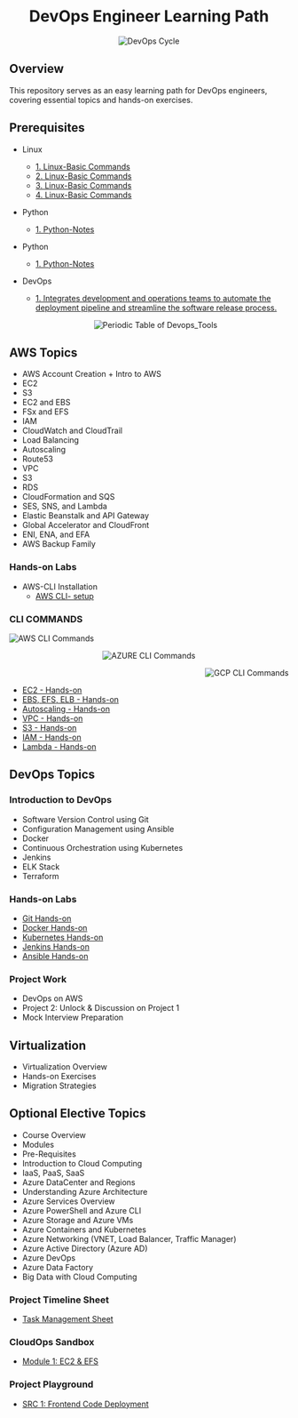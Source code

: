 <h1 align="center">DevOps Engineer Learning Path</h1>

<p align="center">
  <img src="devops-cycle.png" alt="DevOps Cycle">
</p>

## Overview

This repository serves as an easy learning path for DevOps engineers, covering essential topics and hands-on exercises.

## Prerequisites

- Linux
  - [1. Linux-Basic Commands](Documents/linux/Linux_1701917941.pdf)
  - [2. Linux-Basic Commands](Documents/linux/Unix_SG_1.pdf)
  - [3. Linux-Basic Commands](Documents/linux/Unix_SG_2.pdf)
  - [4. Linux-Basic Commands](Documents/linux/Unix_SG_3.pdf)

- Python
  - [1. Python-Notes](Documents/python/Python__Notes.pdf)

- Python
  - [1. Python-Notes](Documents/python/Python__Notes.pdf)

- DevOps
  - [1. Integrates development and operations teams to automate the deployment
pipeline and streamline the software release process.](/Documents/Aws&Devops-INTRO/DevOps_notes.pdf)

  <p align="center">
    <img src="Documents/Aws&Devops-INTRO/Periodic Table of Devops_Tools.png" alt="Periodic Table of Devops_Tools">
  </p>

## AWS Topics

- AWS Account Creation + Intro to AWS
- EC2
- S3
- EC2 and EBS
- FSx and EFS
- IAM
- CloudWatch and CloudTrail
- Load Balancing
- Autoscaling
- Route53
- VPC
- S3
- RDS
- CloudFormation and SQS
- SES, SNS, and Lambda
- Elastic Beanstalk and API Gateway
- Global Accelerator and CloudFront
- ENI, ENA, and EFA
- AWS Backup Family

### Hands-on Labs

- AWS-CLI Installation
  - [AWS CLI- setup ](https://docs.aws.amazon.com/cli/latest/userguide/getting-started-quickstart.html)
  
<h3 align="left">CLI COMMANDS</h3>

  <p align="left">
    <img src="Documents/Aws&Devops-INTRO/AWS-CLI.jpg" alt="AWS CLI Commands">
  </p>

  <p align="center">
    <img src="Documents/Aws&Devops-INTRO/Azure-CLI.jpg" alt="AZURE CLI Commands">
  </p>

  <p align="right">
    <img src="Documents/Aws&Devops-INTRO/GCP-CLI.jpg" alt="GCP CLI Commands">
  </p>

- [EC2 - Hands-on](assignments/EC2_Hands-on.md)
- [EBS, EFS, ELB - Hands-on](assignments/EBS_EFS_ELB_Hands-on.md)
- [Autoscaling - Hands-on](assignments/Autoscaling_Hands-on.md)
- [VPC - Hands-on](assignments/VPC_Hands-on.md)
- [S3 - Hands-on](assignments/S3_Hands-on.md)
- [IAM - Hands-on](assignments/IAM_Hands-on.md)
- [Lambda - Hands-on](assignments/Lambda_Hands-on.md)

## DevOps Topics

### Introduction to DevOps

- Software Version Control using Git
- Configuration Management using Ansible
- Docker
- Continuous Orchestration using Kubernetes
- Jenkins
- ELK Stack
- Terraform

### Hands-on Labs

- [Git Hands-on](assignments/Git_Hands-on.md)
- [Docker Hands-on](assignments/Docker_Hands-on.md)
- [Kubernetes Hands-on](assignments/Kubernetes_Hands-on.md)
- [Jenkins Hands-on](assignments/Jenkins_Hands-on.md)
- [Ansible Hands-on](assignments/Ansible_Hands-on.md)

### Project Work

- DevOps on AWS
- Project 2: Unlock & Discussion on Project 1
- Mock Interview Preparation

## Virtualization

- Virtualization Overview
- Hands-on Exercises
- Migration Strategies

## Optional Elective Topics

- Course Overview
- Modules
- Pre-Requisites
- Introduction to Cloud Computing
- IaaS, PaaS, SaaS
- Azure DataCenter and Regions
- Understanding Azure Architecture
- Azure Services Overview
- Azure PowerShell and Azure CLI
- Azure Storage and Azure VMs
- Azure Containers and Kubernetes
- Azure Networking (VNET, Load Balancer, Traffic Manager)
- Azure Active Directory (Azure AD)
- Azure DevOps
- Azure Data Factory
- Big Data with Cloud Computing

### Project Timeline Sheet

- [Task Management Sheet](Documents/Project-Management.md)

### CloudOps Sandbox

- [Module 1: EC2 & EFS](Documents/CloudOps/Aws/EC2&EFS.pdf)

### Project Playground

- [SRC 1: Frontend Code Deployment](Documents/CloudOps/Aws/src/project-1.pdf)
